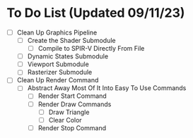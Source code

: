 # To Do List (Updated 09/11/23)

- [ ] Clean Up Graphics Pipeline
	- [ ] Create the Shader Submodule
		- [ ] Compile to SPIR-V Directly From File
	- [ ] Dynamic States Submodule
	- [ ] Viewport Submodule
	- [ ] Rasterizer Submodule
- [ ] Clean Up Render Command
	- [ ] Abstract Away Most Of It Into Easy To Use Commands
		- [ ] Render Start Command
		- [ ] Render Draw Commands
			- [ ] Draw Triangle
			- [ ] Clear Color
		- [ ] Render Stop Command